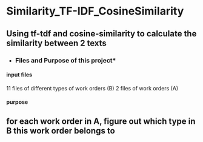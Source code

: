 # Similarity_TF-IDF_CosineSimilarity
Using tf-tdf and cosine-similarity to calculate the similarity between 2 texts
--------
* ### Files and Purpose of this project*
#### input files
11 files of different types of work orders (B)
2 files of work orders (A)
#### purpose
for each work order in A, figure out which type in B this work order belongs to
--------
